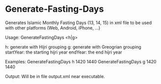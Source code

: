 # Generate-Fasting-Days
Generates Islamic Monthly Fasting Days (13, 14, 15) in xml file to be used with other platforms (Web, Android, iPhone, ...)


Usage: GenerateFastingDays <h|g> <startYear> <endYear>

h: generate with Hijri grouping
g: generate with Greogrian grouping
startYear: the starting hijri year
endYear: the end hijri year

Examples: 
GenerateFastingDays h 1420 1440
GenerateFastingDays g 1420 1440

Output:
Will be in file output.xml near executable.
